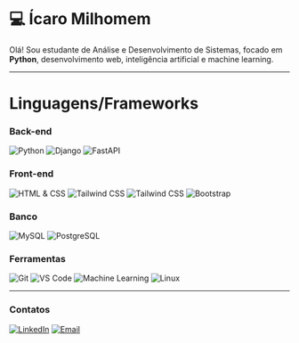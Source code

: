 # 💻 Ícaro Milhomem

Olá! Sou estudante de Análise e Desenvolvimento de Sistemas, focado em **Python**, desenvolvimento web, inteligência artificial e machine learning.  

---

# Linguagens/Frameworks

### Back-end

![Python](https://img.shields.io/badge/Python-000000?style=for-the-badge&logo=python&logoColor=3776AB) 
![Django](https://img.shields.io/badge/Django-000000?style=for-the-badge&logo=django&logoColor=092E20)
![FastAPI](https://img.shields.io/badge/FastAPI-000000?style=for-the-badge&logo=fastapi&logoColor=009688)

### Front-end

![HTML & CSS](https://img.shields.io/badge/HTML-CSS-000000?style=for-the-badge&logo=html5&logoColor=white)
![Tailwind CSS](https://img.shields.io/badge/Tailwind_CSS-000000?style=for-the-badge&logo=tailwind-css&logoColor=38B2AC)
![Tailwind CSS](https://img.shields.io/badge/Tailwind_CSS-000000?style=for-the-badge&logo=tailwind-css&logoColor=38B2AC)
![Bootstrap](https://img.shields.io/badge/Bootstrap-000000?style=for-the-badge&logo=bootstrap&logoColor=7952B3)





### Banco

![MySQL](https://img.shields.io/badge/MySQL-000000?style=for-the-badge&logo=mysql&logoColor=4479A1)
![PostgreSQL](https://img.shields.io/badge/PostgreSQL-000000?style=for-the-badge&logo=postgresql&logoColor=336791) 

### Ferramentas
![Git](https://img.shields.io/badge/Git-000000?style=for-the-badge&logo=git&logoColor=F05032) 
![VS Code](https://img.shields.io/badge/Visual_Studio_Code-000000?style=for-the-badge&logo=visualstudiocode&logoColor=007ACC) 
![Machine Learning](https://img.shields.io/badge/Machine_Learning-000000?style=for-the-badge&logo=tensorflow&logoColor=FF6F00)
![Linux](https://img.shields.io/badge/Linux-000000?style=for-the-badge&logo=linux&logoColor=FCC624) 


---


### Contatos
[![LinkedIn](https://img.shields.io/badge/LinkedIn-0A66C2?style=for-the-badge&logo=linkedin&logoColor=white)](https://www.linkedin.com/in/icaro-milhomem-30216037b) 
[![Email](https://img.shields.io/badge/Email-D14836?style=for-the-badge&logo=gmail&logoColor=white)](mailto:icaromilhomemjr02@gmail.com)
